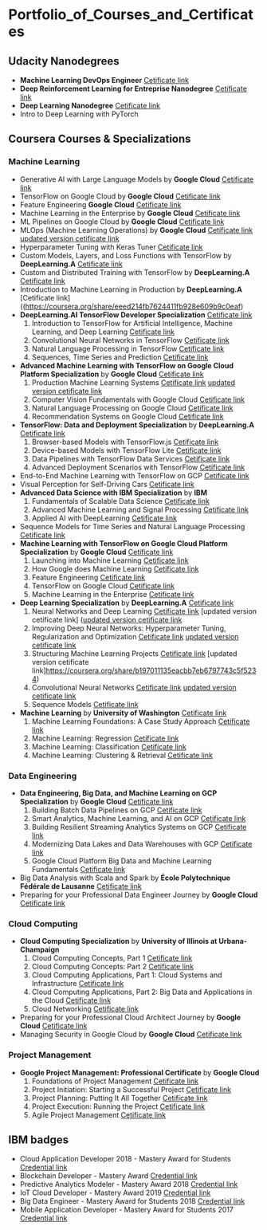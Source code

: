# Portfolio_of_Courses_and_Certificates

## Udacity Nanodegrees ##

- **Machine Learning DevOps Engineer** [Cetificate link](https://www.udacity.com/certificate/SKNDHJRD)
- **Deep Reinforcement Learning for Entreprise Nanodegree** [Cetificate link](https://confirm.udacity.com/J9DT9HAP)
- **Deep Learning Nanodegree** [Cetificate link](https://confirm.udacity.com/RE663M4D)
- Intro to Deep Learning with PyTorch
  
## Coursera Courses & Specializations

### Machine Learning ###

- Generative AI with Large Language Models by __Google Cloud__ [Cetificate link](https://coursera.org/share/d7028befbfda81ea8554095166883ee1)
- TensorFlow on Google Cloud by __Google Cloud__ [Cetificate link](https://coursera.org/share/ca80bf33147645f8cebd1511957aa102)
- Feature Engineering __Google Cloud__ [Cetificate link](https://coursera.org/share/08bc46c8c43ad3dead177cd56f94f82b)
- Machine Learning in the Enterprise by __Google Cloud__ [Cetificate link](https://coursera.org/share/d00350d041a9e6bc8eff32c5ea5dac58)
- ML Pipelines on Google Cloud by __Google Cloud__ [Cetificate link](https://coursera.org/share/98cbf6a917388820d8b9d79c17ae90c1)
- MLOps (Machine Learning Operations) by __Google Cloud__  [Cetificate link](https://coursera.org/share/bb7f80cb36d07bca2522b45a8fa23aa2) [updated version cetificate link](https://coursera.org/share/6ff71ee80c6ec8b6beb3f66530b456ee)
- Hyperparameter Tuning with Keras Tuner [Cetificate link](https://coursera.org/share/bb7f80cb36d07bca2522b45a8fa23aa2)
- Custom Models, Layers, and Loss Functions with TensorFlow by __DeepLearning.A__ [Cetificate link](https://coursera.org/share/524ae83bbbc17b90e0bef1107015b57e)
- Custom and Distributed Training with TensorFlow by __DeepLearning.A__ [Cetificate link](https://coursera.org/share/386d6acb8cb0e33004f8386a08b9ff28)
- Introduction to Machine Learning in Production by __DeepLearning.A__ [Cetificate link]((https://coursera.org/share/eeed214fb7624411fb928e609b9c0eaf)
- **DeepLearning.AI TensorFlow Developer Specialization** [Cetificate link](https://coursera.org/share/bf62d6d9572868ef5d442e02a24d7e66)
   1. Introduction to TensorFlow for Artificial Intelligence, Machine Learning, and Deep Learning [Cetificate link]({https://coursera.org/share/7f0d2140f7b0e7c1f2f6be76ce64b79b)
   2. Convolutional Neural Networks in TensorFlow [Cetificate link](https://coursera.org/share/ae186332d166cda310c313b7d0fbb12c)
   3. Natural Language Processing in TensorFlow [Cetificate link](https://coursera.org/share/c09a0583175208235e045741078d6ae3)
   4. Sequences, Time Series and Prediction [Cetificate link](https://coursera.org/share/8664e7fe4787204233037dcea8561f61)
- **Advanced Machine Learning with TensorFlow on Google Cloud Platform Specialization** by __Google Cloud__ [Cetificate link](https://www.coursera.org/account/accomplishments/specialization/E9QNQANBBKLU?utm_source=link&utm_medium=certificate&utm_content=cert_image&utm_campaign=sharing_cta&utm_product=s12)
   1. Production Machine Learning Systems [Cetificate link](https://coursera.org/share/2c20ee8f260356b05381e1079a0d4459) [updated version cetificate link](https://www.coursera.org/account/accomplishments/verify/JZRYEZYBNMDA)
   2. Computer Vision Fundamentals with Google Cloud [Cetificate link](https://coursera.org/share/94a02a70378464c4072527e81713544b)
   3. Natural Language Processing on Google Cloud [Cetificate link](https://coursera.org/share/a860de381be971bbd1a0949043f5d27f)
   4. Recommendation Systems on Google Cloud [Cetificate link](https://coursera.org/share/7fd876a33531ef398f54c56578dcbd3b)
- **TensorFlow: Data and Deployment Specialization** by __DeepLearning.A__ [Cetificate link](https://www.coursera.org/account/accomplishments/specialization/MSX49PTWDL95?utm_source=link&utm_medium=certificate&utm_content=cert_image&utm_campaign=sharing_cta&utm_product=s12n)
   1. Browser-based Models with TensorFlow.js [Cetificate link](https://coursera.org/share/4ce6e00bfa4cb3ace778e93454d4e649)
   2. Device-based Models with TensorFlow Lite [Cetificate link](https://coursera.org/share/b2ed05b95680c97737865f9061997eb3)
   3. Data Pipelines with TensorFlow Data Services [Cetificate link](https://coursera.org/share/ac977274e76a14ffa2c857cc09669c26)
   4. Advanced Deployment Scenarios with TensorFlow [Cetificate link](https://coursera.org/share/1900df628896ceaf2880444e6fa959c6)
- End-to-End Machine Learning with TensorFlow on GCP  [Cetificate link](https://www.coursera.org/account/accomplishments/certificate/VEPN4T58BN24)
- Visual Perception for Self-Driving Cars [Cetificate link](https://www.coursera.org/account/accomplishments/certificate/6BS2PEF7YC3U)
- **Advanced Data Science with IBM Specialization** by __IBM__
   1. Fundamentals of Scalable Data Science [Cetificate link](https://www.coursera.org/account/accomplishments/certificate/XDXFHF3THXJZ)
   2. Advanced Machine Learning and Signal Processing [Cetificate link](https://www.coursera.org/account/accomplishments/certificate/U4RAMCBAYVY9)
   3. Applied AI with DeepLearning [Cetificate link](https://www.coursera.org/account/accomplishments/certificate/VVARCQVM3M6M)
- Sequence Models for Time Series and Natural Language Processing [Cetificate link](https://www.coursera.org/account/accomplishments/certificate/4KCBZMR9ZKXA)
- **Machine Learning with TensorFlow on Google Cloud Platform Specialization** by __Google Cloud__ [Cetificate link](https://www.coursera.org/account/accomplishments/specialization/CTRH793JXRZR)
   1. Launching into Machine Learning [Cetificate link](https://coursera.org/share/ca58650e24584a7958efdf9afecc2133)
   2. How Google does Machine Learning [Cetificate link](https://coursera.org/share/7bf0e074f1c723292dc89dce1cfc57ef)
   3. Feature Engineering [Cetificate link](https://coursera.org/share/dc08ebacc70c7b02b1c2ca4118fd040f)
   4. TensorFlow on Google Cloud [Cetificate link](https://coursera.org/share/373cfaccf0e5c37d1e881c53c797ce12)
   5. Machine Learning in the Enterprise [Cetificate link](https://coursera.org/share/9b373d966b06e9308b6026f798236ef0)
- **Deep Learning Specialization** by __DeepLearning.A__ [Cetificate link](https://www.coursera.org/account/accomplishments/specialization/NNBP6DJ2T6FJ) 
   1. Neural Networks and Deep Learning [Cetificate link](https://coursera.org/share/f8bbbfb2f94ca298f34ba91949619107) [updated version cetificate link] ([updated version cetificate link](https://coursera.org/share/119db1fbae36cc9649a7b2afc46455fc)
   2. Improving Deep Neural Networks: Hyperparameter Tuning, Regularization and Optimization [Cetificate link](https://coursera.org/share/8a2a8bf6c5683bc1f961de7326ddd9c2)  [updated version cetificate link](https://coursera.org/share/96b7fdf532d209a58690677b38bf1700)
   3. Structuring Machine Learning Projects [Cetificate link](https://coursera.org/share/53a7965621ef864453b393eb12041034) [updated version cetificate link]https://coursera.org/share/b197011135eacbb7eb6797743c5f5234)
   4. Convolutional Neural Networks [Cetificate link](https://coursera.org/share/2b1688bcf3bbc0a13e99b11eb70ab471) [updated version cetificate link](https://coursera.org/share/bef08f2c2633a4244357cd68120b1b6f)
   5. Sequence Models [Cetificate link](https://coursera.org/share/6e1042025f4f583a86a58ee3d8f69079)
- **Machine Learning** by __University of Washington__ [Cetificate link](https://www.coursera.org/account/accomplishments/specialization/HRBHWYRRJMD2)
   1. Machine Learning Foundations: A Case Study Approach [Cetificate link](https://coursera.org/share/4d50dd76276651e8c304ae6e31f92bf4)
   2. Machine Learning: Regression [Cetificate link](https://coursera.org/share/d1659978314cbc46fbe33ae509f2f340)
   3. Machine Learning: Classification [Cetificate link](https://coursera.org/share/77edec2e45646bc94487a7e3a3455f32)
   4. Machine Learning: Clustering & Retrieval [Cetificate link](https://coursera.org/share/dfe1aa4d0af14aa204c784a7ef8957f6)

### Data Engineering ###

- **Data Engineering, Big Data, and Machine Learning on GCP Specialization** by __Google Cloud__ [Cetificate link](https://coursera.org/share/e26cde7d3f4b2d8187a6d49ef4778bfd)  
  1. Building Batch Data Pipelines on GCP [Cetificate link](https://coursera.org/share/d3870b918e760fa7e027cd861f254471)
  2. Smart Analytics, Machine Learning, and AI on GCP [Cetificate link](https://coursera.org/share/19e83d2fb2f6d7c583757a09d069392c)
  3. Building Resilient Streaming Analytics Systems on GCP [Cetificate link](https://coursera.org/share/5bbeec00e5e9c58555fe3549f50874b5)
  4. Modernizing Data Lakes and Data Warehouses with GCP [Cetificate link](https://coursera.org/share/b43f220256074be5b4e19cb54b8e121c)
  5. Google Cloud Platform Big Data and Machine Learning Fundamentals  [Cetificate link](https://coursera.org/share/207591df8f021c5caa80dda29e7805a4)
- Big Data Analysis with Scala and Spark by __École Polytechnique Fédérale de Lausanne__ [Cetificate link](https://www.coursera.org/account/accomplishments/certificate/XC7L9N92TAK5)
- Preparing for your Professional Data Engineer Journey by __Google Cloud__ [Cetificate link](https://coursera.org/share/c5f6683333167593a90dc5a96718819d)

### Cloud Computing ###

- **Cloud Computing Specialization** by __University of Illinois at Urbana-Champaign__
   1. Cloud Computing Concepts, Part 1 [Cetificate link](https://www.coursera.org/account/accomplishments/certificate/5L3W495LSG8U)
   2. Cloud Computing Concepts: Part 2 [Cetificate link](https://www.coursera.org/account/accomplishments/certificate/NPNFYC9XSUR8)
   3. Cloud Computing Applications, Part 1: Cloud Systems and Infrastructure [Cetificate link](https://www.coursera.org/account/accomplishments/certificate/5XULRD4KRAAW)
   4. Cloud Computing Applications, Part 2: Big Data and Applications in the Cloud [Cetificate link](https://www.coursera.org/account/accomplishments/certificate/Y4ZA87JG627K)
   5. Cloud Networking [Cetificate link](https://coursera.org/share/854c1ea7c03fd3d7bf8c2f943a99fa21)
- Preparing for your Professional Cloud Architect Journey by __Google Cloud__ [Cetificate link](https://coursera.org/share/7a4d0a47ccbaab1c23621abb440a5f8c)
- Managing Security in Google Cloud by __Google Cloud__ [Cetificate link](https://coursera.org/share/7e6e95793c563916c59804bfa41223ed)

### Project Management ###

- **Google Project Management: Professional Certificate** by __Google Cloud__
  1. Foundations of Project Management [Cetificate link](https://coursera.org/share/7e0759687df4d83bab194cb2f7e945d4)
  2. Project Initiation: Starting a Successful Project [Cetificate link](https://coursera.org/share/852101d8f6323be85956c03ea37f72f2)
  3. Project Planning: Putting It All Together [Cetificate link](https://coursera.org/share/ab314e04a16097b6ffc33f0f3b5e5c6a)
  4. Project Execution: Running the Project [Cetificate link](https://coursera.org/share/7b11df4d62fbeb7cf179501c4631e039)
  5. Agile Project Management [Cetificate link](https://coursera.org/share/453592b92aee1dcdfbde7d9e333249e5)

## IBM badges ##
- Cloud Application Developer 2018 - Mastery Award for Students [Credential link](https://www.youracclaim.com/badges/3b374e91-357f-4489-8dd8-2ba100ec45be/linked_in_profile)
- Blockchain Developer - Mastery Award [Credential link](https://www.youracclaim.com/badges/520403e6-6ac2-4c16-b993-8a805fb222b1/linked_in_profile)
- Predictive Analytics Modeler - Mastery Award 2018 [Credential link](https://www.youracclaim.com/badges/8084af78-8dde-4e33-bc29-04534cb1f6ca/linked_in_profile)
- IoT Cloud Developer - Mastery Award 2019 [Credential link](https://www.youracclaim.com/badges/bc82c2c2-c4d0-4fdb-bec2-f166bbd4ea98/linked_in_profile)
- Big Data Engineer - Mastery Award for Students 2018 [Credential link](https://www.youracclaim.com/badges/afb8ae31-fafe-4e3e-b828-bbb053c9c06f/linked_in_profile)
- Mobile Application Developer - Mastery Award for Students 2017 [Credential link](https://www.youracclaim.com/badges/2d923250-01a9-43b7-b29b-b9727a0a84a7/linked_in_profile)
